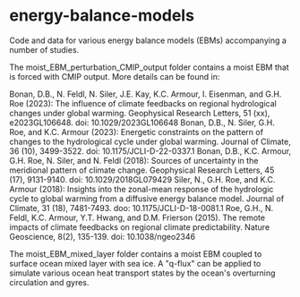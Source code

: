 # energy-balance-models

Code and data for various energy balance models (EBMs) accompanying a number of studies.

The moist_EBM_perturbation_CMIP_output folder contains a moist EBM that is forced with CMIP output. More details can be found in:

Bonan, D.B., N. Feldl, N. Siler, J.E. Kay, K.C. Armour, I. Eisenman, and G.H. Roe (2023): The influence of climate feedbacks on regional hydrological changes under global warming. Geophysical Research Letters, 51 (xx), e2023GL106648. doi: 10.1029/2023GL106648
Bonan, D.B., N. Siler, G.H. Roe, and K.C. Armour (2023): Energetic constraints on the pattern of changes to the hydrological cycle under global warming. Journal of Climate, 36 (10), 3499-3522. doi: 10.1175/JCLI-D-22-0337.1
Bonan, D.B., K.C. Armour, G.H. Roe, N. Siler, and N. Feldl (2018): Sources of uncertainty in the meridional pattern of climate change. Geophysical Research Letters, 45 (17), 9131-9140. doi: 10.1029/2018GL079429
Siler, N., G.H. Roe, and K.C. Armour (2018): Insights into the zonal-mean response of the hydrologic cycle to global warming from a diffusive energy balance model. Journal of Climate, 31 (18), 7481-7493. doo: 10.1175/JCLI-D-18-0081.1
Roe, G.H., N. Feldl, K.C. Armour, Y.T. Hwang, and D.M. Frierson (2015). The remote impacts of climate feedbacks on regional climate predictability. Nature Geoscience, 8(2), 135-139. doi: 10.1038/ngeo2346

The moist_EBM_mixed_layer folder contains a moist EBM coupled to surface ocean mixed layer with sea ice. A "q-flux" can be applied to simulate various ocean heat transport states by the ocean's overturning circulation and gyres.
